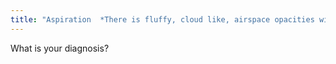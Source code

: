 ```yaml
---
title: "Aspiration  *There is fluffy, cloud like, airspace opacities with posterior fluid."
---
```

What is your diagnosis?


